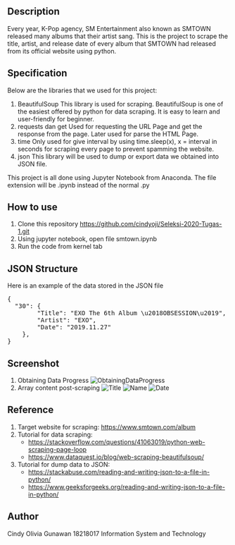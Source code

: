 ## Description
Every year, K-Pop agency, SM Entertainment also known as SMTOWN released many albums that their artist sang. This is the project to scrape the title, artist, and release date of every album that SMTOWN had released from its official website using python.

## Specification
Below are the libraries that we used for this project:
1. BeautifulSoup
This library is used for scraping. BeautifulSoup is one of the easiest offered by python for data scraping. It is easy to learn and user-friendly for beginner.
2. requests dan get
Used for requesting the URL Page and get the response from the page. Later used for parse the HTML Page.
3. time
Only used for give interval by using time.sleep(x), x = interval in seconds for scraping every page to prevent spamming the website.
4. json
This library will be used to dump or export data we obtained into JSON file.

This project is all done using Jupyter Notebook from Anaconda. The file extension will be .ipynb instead of the normal .py

## How to use
1. Clone this repository https://github.com/cindyoji/Seleksi-2020-Tugas-1.git
2. Using jupyter notebook, open file smtown.ipynb
3. Run the code from kernel tab

## JSON Structure
Here is an example of the data stored in the JSON file
<pre>
{
  "30": {
        "Title": "EXO The 6th Album \u2018OBSESSION\u2019",
        "Artist": "EXO",
        "Date": "2019.11.27"
    },
}
</pre>

## Screenshot
1. Obtaining Data Progress
![ObtainingDataProgress](/screenshot/ObtainingDataProgress.png)
2. Array content post-scraping
![Title](/screenshot/title_containers.png)
![Name](/screenshot/name_containers.png)
![Date](/screenshot/date_containers.png)

## Reference
1. Target website for scraping: https://www.smtown.com/album
2. Tutorial for data scraping:
   - https://stackoverflow.com/questions/41063019/python-web-scraping-page-loop
   - https://www.dataquest.io/blog/web-scraping-beautifulsoup/
3. Tutorial for dump data to JSON:
   - https://stackabuse.com/reading-and-writing-json-to-a-file-in-python/
   - https://www.geeksforgeeks.org/reading-and-writing-json-to-a-file-in-python/

## Author
Cindy Olivia Gunawan
18218017
Information System and Technology